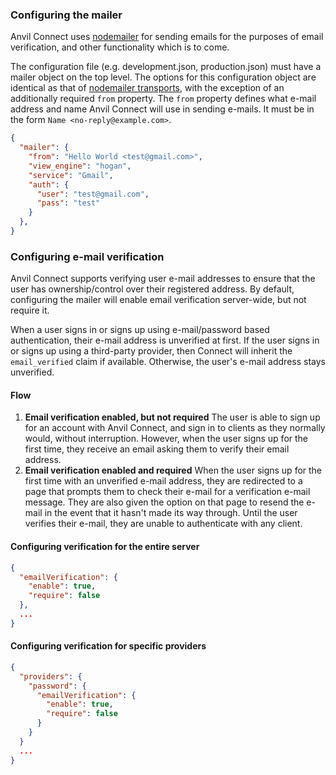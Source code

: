 ### Configuring the mailer

Anvil Connect uses [nodemailer](https://github.com/andris9/Nodemailer) for
sending emails for the purposes of email verification, and other functionality
which is to come.

The configuration file (e.g. development.json, production.json) must have a
mailer object on the top level. The options for this configuration object are
identical as that of [nodemailer transports](https://github.com/andris9/Nodemailer#use-the-default-smtp-transport),
with the exception of an additionally required `from` property. The `from`
property defines what e-mail address and name Anvil Connect will use in sending
e-mails. It must be in the form `Name <no-reply@example.com>`.

```json
{
  "mailer": {
    "from": "Hello World <test@gmail.com>",
    "view_engine": "hogan",
    "service": "Gmail",
    "auth": {
      "user": "test@gmail.com",
      "pass": "test"
    }
  },
}
```

### Configuring e-mail verification

Anvil Connect supports verifying user e-mail addresses to ensure that the user
has ownership/control over their registered address. By default, configuring the
mailer will enable email verification server-wide, but not require it.

When a user signs in or signs up using e-mail/password based authentication,
their e-mail address is unverified at first. If the user signs in or signs up
using a third-party provider, then Connect will inherit the `email_verified`
claim if available. Otherwise, the user's e-mail address stays unverified.

#### Flow

1. **Email verification enabled, but not required**
   The user is able to sign up for an account with Anvil Connect, and sign in
   to clients as they normally would, without interruption. However, when the
   user signs up for the first time, they receive an email asking them to verify
   their email address.
2. **Email verification enabled and required**
   When the user signs up for the first time with an unverified e-mail address,
   they are redirected to a page that prompts them to check their e-mail for a
   verification e-mail message. They are also given the option on that page to
   resend the e-mail in the event that it hasn't made its way through. Until the
   user verifies their e-mail, they are unable to authenticate with any client.

#### Configuring verification for the entire server

```json
{
  "emailVerification": {
    "enable": true,
    "require": false
  },
  ...
}
```

#### Configuring verification for specific providers

```json
{
  "providers": {
    "password": {
      "emailVerification": {
        "enable": true,
        "require": false
      }
    }
  }
  ...
}
```

